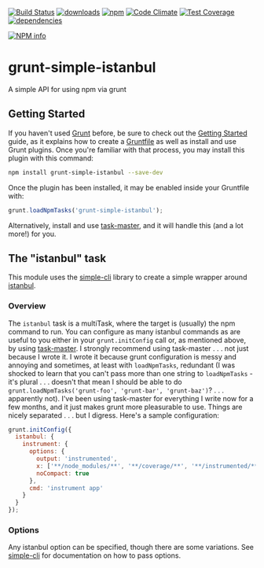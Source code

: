 [![Build Status](https://travis-ci.org/tandrewnichols/grunt-simple-istanbul.png)](https://travis-ci.org/tandrewnichols/grunt-simple-istanbul) [![downloads](http://img.shields.io/npm/dm/grunt-simple-istanbul.svg)](https://npmjs.org/package/grunt-simple-istanbul) [![npm](http://img.shields.io/npm/v/grunt-simple-istanbul.svg)](https://npmjs.org/package/grunt-simple-istanbul) [![Code Climate](https://codeclimate.com/github/tandrewnichols/grunt-simple-istanbul/badges/gpa.svg)](https://codeclimate.com/github/tandrewnichols/grunt-simple-istanbul) [![Test Coverage](https://codeclimate.com/github/tandrewnichols/grunt-simple-istanbul/badges/coverage.svg)](https://codeclimate.com/github/tandrewnichols/grunt-simple-istanbul) [![dependencies](https://david-dm.org/tandrewnichols/grunt-simple-istanbul.png)](https://david-dm.org/tandrewnichols/grunt-simple-istanbul)

[![NPM info](https://nodei.co/npm/grunt-simple-istanbul.png?downloads=true)](https://nodei.co/npm/grunt-simple-istanbul.png?downloads=true)

# grunt-simple-istanbul

A simple API for using npm via grunt

## Getting Started

If you haven't used [Grunt](http://gruntjs.com/) before, be sure to check out the [Getting Started](http://gruntjs.com/getting-started) guide, as it explains how to create a [Gruntfile](http://gruntjs.com/sample-gruntfile) as well as install and use Grunt plugins. Once you're familiar with that process, you may install this plugin with this command:

```bash
npm install grunt-simple-istanbul --save-dev
```

Once the plugin has been installed, it may be enabled inside your Gruntfile with:

```javascript
grunt.loadNpmTasks('grunt-simple-istanbul');
```

Alternatively, install and use [task-master](https://github.com/tandrewnichols/task-master), and it will handle this (and a lot more!) for you.

## The "istanbul" task

This module uses the [simple-cli](https://github.com/tandrewnichols/simple-cli) library to create a simple wrapper around [istanbul](https://github.com/gotwarlost/istanbul).

### Overview

The `istanbul` task is a multiTask, where the target is (usually) the npm command to run. You can configure as many istanbul commands as are useful to you either in your `grunt.initConfig` call or, as mentioned above, by using [task-master](https://github.com/tandrewnichols/task-master). I strongly recommend using task-master . . . not just because I wrote it. I wrote it because grunt configuration is messy and annoying and sometimes, at least with `loadNpmTasks`, redundant (I was shocked to learn that you can't pass more than one string to `loadNpmTasks` - it's plural . . . doesn't that mean I should be able to do `grunt.loadNpmTasks('grunt-foo', 'grunt-bar', 'grunt-baz')`? . . . apparently not). I've been using task-master for everything I write now for a few months, and it just makes grunt more pleasurable to use. Things are nicely separated . . . but I digress. Here's a sample configuration:

```javascript
grunt.initConfig({
  istanbul: {
    instrument: {
      options: {
        output: 'instrumented',
        x: ['**/node_modules/**', '**/coverage/**', '**/instrumented/**'],
        noCompact: true
      },
      cmd: 'instrument app'
    }
  }
});
```

### Options

Any istanbul option can be specified, though there are some variations. See [simple-cli](https://github.com/tandrewnichols/simple-cli) for documentation on how to pass options.
